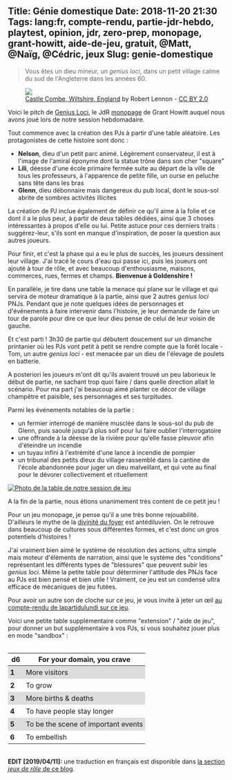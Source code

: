 Title: Génie domestique
Date: 2018-11-20 21:30
Tags: lang:fr, compte-rendu, partie-jdr-hebdo, playtest, opinion, jdr, zero-prep, monopage, grant-howitt, aide-de-jeu, gratuit, @Matt, @Naïg, @Cédric, jeux
Slug: genie-domestique
---

> Vous êtes un dieu mineur, un _genius loci_, dans un petit village calme du sud de l'Angleterre dans les années 60.

<figure>
    <img src="images/2018/11/genius_loci.jpg">
    <figcaption><a href="https://www.flickr.com/photos/digitalrob70/3736263913/in/photolist-6Gak6k-ndPvyA-oE99K3-U6SUQu-Vcqj8g-qxRXES-MCUqLF-dLfEXY-hCAPS4-dSXX6k-Sb4ZnV-dUUTc8-SLLyFj-ST6Tz1-f1W1Ma-3o9gkV-ekqJKF-3odLbU-pkyUZ1-V49kDN-q6ZK6u-fE6FVr-2cPytgN-Ub1y3y-3o9fMB-efrLux-5Axiq4-qQkLiU-59dDme-8t1zDT-UR5sJ4-bpACnN-q3obA6-dVp8Zz-X4SNoZ-cYBYLw-W5LbT3-pAqSdp-56944f-9f4mTK-ifWsJY-QHt3vf-dCvmf4-raXAQb-s4JuYx-6B3tAL-557Zh7-84LmCH-fdkQnq-NYuz6v">Castle Combe, Wiltshire, England</a> by Robert Lennon - <a href="https://creativecommons.org/licenses/by/2.0/">CC BY 2.0</a></figcaption>
</figure>

Voici le pitch de [Genius Loci](https://rowanrookanddecard.com/product/genius-loci/), le JdR [monopage](/lucas/blog/tag/monopage.html) de Grant Howitt
auquel nous avons joué lors de notre session hebdomadaire.

Tout commence avec la création des PJs à partir d'une table aléatoire.
Les protagonistes de cette histoire sont donc :

- **Nelson**, dieu d'un petit parc animé. Légèrement conservateur, il est à l'image de l'amiral éponyme dont la statue trône dans son cher "square"
- **Lili**, déesse d'une école primaire fermée suite au départ de la ville de tous les professeurs, à l'apparence de petite fille, un ourse en peluche sans tête dans les bras
- **Glenn**, dieu débonnaire mais dangereux du pub local, dont le sous-sol abrite de sombres activités illicites

La création de PJ inclue également de définir ce qu'il aime à la folie et ce dont il a le plus peur, à partir de deux tables dédiées,
ainsi que 3 choses intéressantes à propos d'elle ou lui.
Petite astuce pour ces derniers traits : suggérez-leur, s'ils sont en manque d'inspiration, de poser la question aux autres joueurs.

Pour finir, et c'est la phase qui a eu le plus de succès, les joueurs dessinent leur village.
J'ai tracé le cours d'eau qui passe ici, puis les joueurs ont ajouté à tour de rôle, et avec beaucoup d'enthousiasme,
maisons, commerces, rues, fermes et champs. **Bienvenue à Goldenshire !**

En parallèle, je tire dans une table la menace qui plane sur le village et qui servira de moteur dramatique à la partie,
ainsi que 2 autres _genius loci_ PNJs.
Pendant que je note quelques idées de personnages et d'événements à faire intervenir dans l'histoire,
je leur demande de faire un tour de parole pour dire ce que leur dieu pense de celui de leur voisin de gauche.

Et c'est parti ! 3h30 de partie qui débutent doucement sur un dimanche printanier où les PJs vont petit à petit se rendre compte
que la forêt locale - Tom, un autre _genius loci_ - est menacée par un dieu de l'élevage de poulets en batterie.

A posteriori les joueurs m'ont dit qu'ils avaient trouvé un peu laborieux le début de partie,
ne sachant trop quoi faire / dans quelle direction allait le scénario.
Pour ma part j'ai beaucoup aimé planter ce décor de village champêtre et paisible,
ses personnages et ses turpitudes.

Parmi les événements notables de la partie :

- un fermier interrogé de manière musclée dans le sous-sol du pub de Glenn, puis saoulé jusqu'à plus soif pour lui faire oublier l'interrogatoire
- une offrande à la déesse de la rivière pour qu'elle fasse pleuvoir afin d'éteindre un incendie
- un tuyau infini à l'extrémité d'une lance à incendie de pompier
- un tribunal des petits dieux du village rassemblé dans la cantine de l'école abandonnée pour juger un dieu malveillant,
et qui vote au final pour le dévorer collectivement et rituellement

[![Photo de la table de notre session de jeu](images/2018/11/IMG_20181119_234326.jpg)](images/2018/11/IMG_20181119_234326.jpg)

A la fin de la partie, nous étions unanimement très content de ce petit jeu !

Pour un jeu monopage, je pense qu'il a une très bonne rejouabilité.
D'ailleurs le mythe de la [divinité du foyer](https://fr.wikipedia.org/wiki/Divinit%C3%A9_du_foyer) est antédiluvien.
On le retrouve dans beaucoup de cultures sous différentes formes, et c'est donc un gros potentiels d'histoires !

J'ai vraiment bien aimé le système de résolution des actions, ultra simple mais moteur d'éléments de narration,
ainsi que le système des "conditions" représentant les différents types de "blessures" que peuvent subir les _genius loci_.
Même la petite table pour déterminer l'attitude des PNJs face au PJs est bien pensé et bien utile !
Vraiment, ce jeu est un condensé ultra efficace de mécaniques de jeu futées.

Pour avoir un autre son de cloche sur ce jeu, je vous invite à jeter un œil [au compte-rendu de lapartidulundi sur ce jeu](https://lapartiedulundi.wordpress.com/2017/08/22/the-gods-around-the-corner/).

Voici une petite table supplémentaire comme "extension" / "aide de jeu",
pour donner un but supplémentaire à vos PJs, si vous souhaitez jouer plus en mode "sandbox" :

d6    | For your domain, you crave
------|-
**1** | More visitors
**2** | To grow
**3** | More births & deaths
**4** | To have people stay longer
**5** | To be the scene of important events
**6** | To embellish

**EDIT [2019/04/11]:** une traduction en français est disponible dans [la section _jeux de rôle_ de ce blog](pages/jeux-de-role.html).

<style>
article img {
    margin: 1rem auto;
    max-height: 25rem;
}
table { border-collapse: collapse; margin: 2rem auto; }
td { padding: 5px; }
tbody > tr:nth-of-type(odd) { background-color: #ddd; }
</style>
